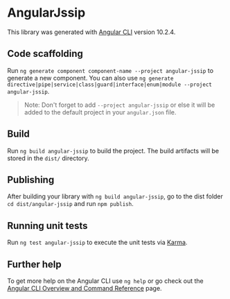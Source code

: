 # AngularJssip

This library was generated with [Angular CLI](https://github.com/angular/angular-cli) version 10.2.4.

## Code scaffolding

Run `ng generate component component-name --project angular-jssip` to generate a new component. You can also use `ng generate directive|pipe|service|class|guard|interface|enum|module --project angular-jssip`.
> Note: Don't forget to add `--project angular-jssip` or else it will be added to the default project in your `angular.json` file. 

## Build

Run `ng build angular-jssip` to build the project. The build artifacts will be stored in the `dist/` directory.

## Publishing

After building your library with `ng build angular-jssip`, go to the dist folder `cd dist/angular-jssip` and run `npm publish`.

## Running unit tests

Run `ng test angular-jssip` to execute the unit tests via [Karma](https://karma-runner.github.io).

## Further help

To get more help on the Angular CLI use `ng help` or go check out the [Angular CLI Overview and Command Reference](https://angular.io/cli) page.
